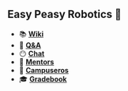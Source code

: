 ## Easy Peasy Robotics :robot:

- 📚 [**Wiki**](https://github.com/easy-peasy-robotics/easy-peasy-robotics.github.io/wiki)
- 👋 [**Q&A**](https://github.com/easy-peasy-robotics/easy-peasy-robotics.github.io/issues/1)
- 😶 [**Chat**](easy-peasy-robotics.slack.com)
- 👴 [**Mentors**](./mentors.md)
- 🙋 [**Campuseros**](./campuseros.md)
- 🎓 [**Gradebook**](https://easy-peasy-robotics.github.io/gradebook)
